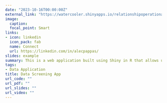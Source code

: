 ```yaml
---
date: "2023-10-16T00:00:00Z"
external_link: "https://watercooler.shinyapps.io/relationshipoperationalization/"
image:
  caption: 
  focal_point: Smart
links:
- icon: linkedin
  icon_pack: fab
  name: Connect
  url: https://linkedin.com/in/alecpappas/
slides: example
summary: This is a web application built using Shiny in R that allows users to assess and run generalized linear models that assess the appropriate distribution for the given data.
tags:
- Data Application
title: Data Screening App
url_code: ""
url_pdf: ""
url_slides: ""
url_video: ""
---
```

